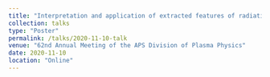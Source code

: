 ```yaml
---
title: "Interpretation and application of extracted features of radiative collapse in Large Helical Device with sparse modeling"
collection: talks
type: "Poster"
permalink: /talks/2020-11-10-talk
venue: "62nd Annual Meeting of the APS Division of Plasma Physics"
date: 2020-11-10
location: "Online"
---
```

